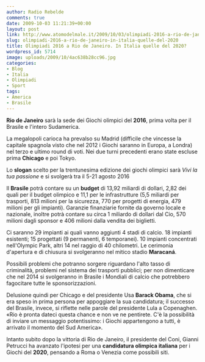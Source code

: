```yaml
---
author: Radio Rebelde
comments: true
date: 2009-10-03 11:21:39+00:00
layout: post
link: http://www.atomodelmale.it/2009/10/03/olimpiadi-2016-a-rio-de-janeiro-in-italia-quelle-del-2020/
slug: olimpiadi-2016-a-rio-de-janeiro-in-italia-quelle-del-2020
title: Olimpiadi 2016 a Rio de Janeiro. In Italia quelle del 2020?
wordpress_id: 5714
image: uploads/2009/10/4ac638b28cc96.jpg
categories:
- Blog
- Italia
- Olimpiadi
- Sport
tags:
- America
- Brasile
---
```


**Rio de Janeiro** sarà la sede dei Giochi olimpici del **2016**, prima volta per il Brasile e l'intero Sudamerica.

La megalopoli carioca ha prevalso su Madrid (difficile che vincesse la capitale spagnola visto che nel 2012 i Giochi saranno in Europa, a Londra) nel terzo e ultimo round di voti. Nei due turni precedenti erano state escluse prima **Chicago** e poi Tokyo.

Lo **slogan** scelto per la trentunesima edizione dei giochi olimpici sarà _Vivi la tua passione_ e si svolgerà tra il 5-21 agosto 2016

Il **Brasile** potrà contare su un **budget** di 13,92 miliardi di dollari, 2,82 dei quali per il budget olimpico e 11,1 per le infrastrutture (5,5 miliardi per trasporti, 813 milioni per la sicurezza, 770 per progetti di energia, 479 milioni per gli impianti). Garanzie finanziarie fornite da governo locale e nazionale, inoltre potrà contare su circa 1 miliardo di dollari dal Cio, 570 milioni dagli sponsor e 406 milioni dalla vendita dei biglietti.

Ci saranno 29 impianti ai quali vanno aggiunti 4 stadi di calcio. 18 impianti esistenti; 15 progettati (9 permanenti, 6 temporanei). 10 impianti concentrati nell'Olympic Park, altri 14 nel raggio di 40 chilometri. Le cerimonia d'apertura e di chiusura si svolgeranno nel mitico stadio **Maracaná**.

Possibili problemi che potranno sorgere riguardano l'alto tasso di criminalità, problemi nel sistema dei trasporti pubblici; per non dimenticare che nel 2014 si svolgeranno in Brasile i Mondiali di calcio che potrebbero fagocitare tutte le sponsorizzazioni.

Delusione quindi per Chicago e del presidente Usa **Barack Obama**, che si era speso in prima persona per appoggiare la sua candidatura; il successo del Brasile, invece, si riflette nelle parole del presidente Lula a Copenaghen. «Rio è pronta dateci questa chance e non ve ne pentirete. C'è la possibilità di inviare un messaggio potentissimo: i Giochi appartengono a tutti, è arrivato il momento del Sud America».

Intanto subito dopo la vittoria di Rio de Janeiro, il presidente del Coni, Gianni Petrucci ha avanzato l'ipotesi per una **candidatura olimpica italiana** per i Giochi del **2020**, pensando a Roma o Venezia come possibili siti.
